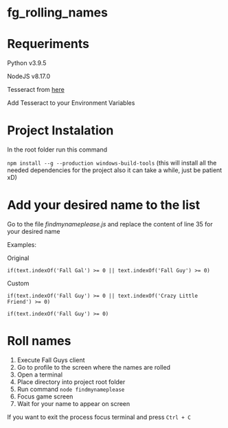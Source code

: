 # fg_rolling_names

# Requeriments

Python v3.9.5

NodeJS v8.17.0

Tesseract from <a href="https://digi.bib.uni-mannheim.de/tesseract/" target="_blank">here</a>

Add Tesseract to your Environment  Variables

# Project Instalation
In the root folder run this command

`npm install --g --production windows-build-tools` (this will install all the needed dependencies for the project also it can take a while, just be patient xD)


# Add your desired name to the list

Go to the file *findmynameplease.js* and replace the content of line 35 for your desired name

Examples:

Original

`if(text.indexOf('Fall Gal') >= 0 || text.indexOf('Fall Guy') >= 0)`

Custom

`if(text.indexOf('Fall Guy') >= 0 || text.indexOf('Crazy Little Friend') >= 0)`

`if(text.indexOf('Fall Guy') >= 0)`

# Roll names
1. Execute Fall Guys client
2. Go to profile to the screen where the names are rolled
3. Open a terminal
4. Place directory into project root folder
5. Run command `node findmynameplease`
6. Focus game screen
7. Wait for your name to appear on screen

If you want to exit the process focus terminal and press `Ctrl + C` 